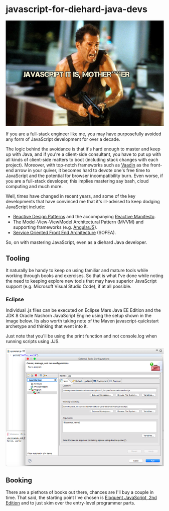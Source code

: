 # javascript-for-diehard-java-devs

![Die Hard](etc/images/diehard.jpg)

If you are a full-stack engineer like me, you may have purposefully avoided any form of JavaScript development for over a decade. 

The logic behind the avoidance is that it's hard enough to master and keep up with Java, and if you're a client-side consultant, you have to put up 
with all kinds of client-side matters to boot (including stack changes with each project). Moreover, with top-notch frameworks such as 
[Vaadin](http://www.vaadin.com) as the front-end arrow in your quiver, it becomes hard to devote one's free time to JavaScript and the 
potential for browser incompatibility burn. Even worse, if you are a full-stack developer, this implies mastering say bash, cloud computing 
and much more.

Well, times have changed in recent years, and some of the key developments that have convinced me that it's ill-advised to keep dodging JavaScript 
include:

* [Reactive Design Patterns](https://www.manning.com/books/reactive-design-patterns) and the accompanying [Reactive Manifesto](http://www.reactivemanifesto.org).
* The Model-View-ViewModel Architectural Pattern (MVVM) and supporting frameworks (e.g. [AngularJS](https://angularjs.org)).
* [Service Oriented Front End Architecture](http://www.smart-soft.com/downloads/articles/sofea.html) (SOFEA).

So, on with mastering JavaScript, even as a diehard Java developer.

## Tooling

It naturally be handy to keep on using familiar and mature tools while working through books and exercises. So that is what I've done while noting the need to keeping explore new tools that may have superior JavaScript support (e.g. Microsoft Visual Studio Code), if at all possible. 

### Eclipse 

Individual .js files can be executed on Eclipse Mars Java EE Edition and the JDK 8 Oracle Nashorn JavaScript Engine using the setup shown in the image below. Its also worth taking note of the Maven javascript-quickstart archetype and thinking 
that went into it.

Just note that you'll be using the print function and not console.log when running scripts using JJS.

![JJS Eclipse Mars](etc/images/jjs_eclipse_mars.png)

## Booking

There are a plethora of books out there, chances are I'll buy a couple in time. That said, the starting point I've chosen
is [Eloquent JavaScript, 2nd Edition]() and to just skim over the entry-level programmer parts.
